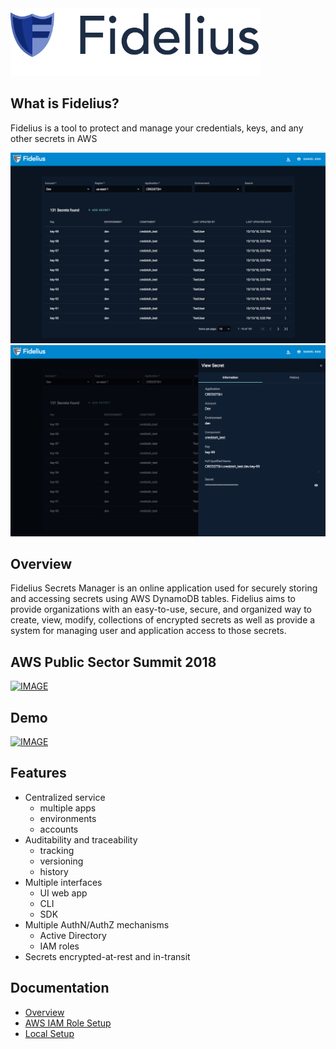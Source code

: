<img src="/img/logo.png" alt="drawing" width="400px"/>

## What is Fidelius?
Fidelius is a tool to protect and manage your credentials, keys, and any other secrets in AWS

<img src="/img/Fidelius_Screenshot_1.png" alt="drawing" width="900px"/>
<img src="/img/Fidelius_Screenshot_2.png" alt="drawing" width="900px"/>

## Overview
Fidelius Secrets Manager is an online application used for securely storing and accessing secrets 
using AWS DynamoDB tables. Fidelius aims to provide organizations with an easy-to-use, secure, and 
organized way to create, view, modify, collections of encrypted secrets as well as provide a 
system for managing user and application access to those secrets.

## AWS Public Sector Summit 2018

[![IMAGE](http://img.youtube.com/vi/DMQ7IHOIe78/0.jpg)](https://youtu.be/DMQ7IHOIe78?t=2426)

## Demo
[![IMAGE](http://img.youtube.com/vi/j_1afHVTtso/0.jpg)](https://youtu.be/j_1afHVTtso)

## Features
- Centralized service
    - multiple apps
    - environments
    - accounts
- Auditability and traceability 
    - tracking
    - versioning
    - history
- Multiple interfaces
    - UI web app
    - CLI
    - SDK
- Multiple AuthN/AuthZ mechanisms
    - Active Directory
    - IAM roles
- Secrets encrypted-at-rest and in-transit

## Documentation
- [Overview](documentation/index.md)
- [AWS IAM Role Setup](documentation/prequisites/configuration.md)
- [Local Setup](documentation/QuickStart.md)
